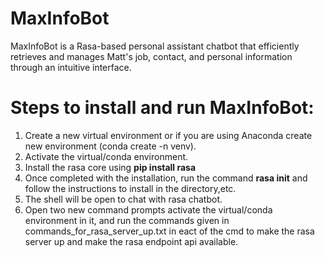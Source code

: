 # MaxInfoBot
MaxInfoBot is a Rasa-based personal assistant chatbot that efficiently retrieves and manages Matt's job, contact, and personal information through an intuitive interface.

# Steps to install and run MaxInfoBot:
1) Create a new virtual environment or if you are using Anaconda create new environment (conda create -n venv).
2) Activate the virtual/conda environment.
3) Install the rasa core using <b>pip install rasa</b>
4) Once completed with the installation, run the command <b>rasa init</b> and follow the instructions to install in the directory,etc.
5) The shell will be open to chat with rasa chatbot.
6) Open two new command prompts activate the virtual/conda environment in it, and run the commands given in commands_for_rasa_server_up.txt in eact of the cmd to make the rasa server up and make the rasa endpoint api available.